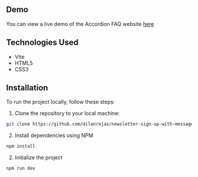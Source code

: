## Demo

You can view a live demo of the Accordion FAQ website [here](https://faq-accordion-main.pages.dev/)

## Technologies Used

- Vite
- HTML5
- CSS3

## Installation

To run the project locally, follow these steps:

1. Clone the repository to your local machine:

```bash
git clone https://github.com/dilanrojas/newsletter-sign-up-with-messages.git
```

2. Install dependencies using NPM

```bash
npm install
```

2. Initialize the project

```bash
npm run dev
```


